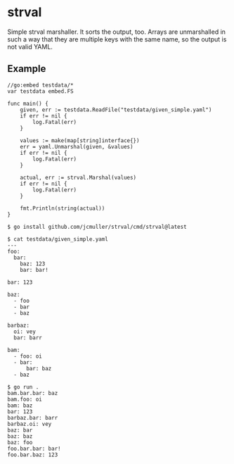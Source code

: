 # strval

Simple strval marshaller. It sorts the output, too. Arrays are
unmarshalled in such a way that they are multiple keys with the same
name, so the output is not valid YAML.

## Example

```golang
//go:embed testdata/*
var testdata embed.FS

func main() {
	given, err := testdata.ReadFile("testdata/given_simple.yaml")
	if err != nil {
		log.Fatal(err)
	}

	values := make(map[string]interface{})
	err = yaml.Unmarshal(given, &values)
	if err != nil {
		log.Fatal(err)
	}

	actual, err := strval.Marshal(values)
	if err != nil {
		log.Fatal(err)
	}

	fmt.Println(string(actual))
}
```

```
$ go install github.com/jcmuller/strval/cmd/strval@latest
```

```
$ cat testdata/given_simple.yaml
---
foo:
  bar:
    baz: 123
    bar: bar!

bar: 123

baz:
  - foo
  - bar
  - baz

barbaz:
  oi: vey
  bar: barr

bam:
  - foo: oi
  - bar:
      bar: baz
  - baz
```

```
$ go run .
bam.bar.bar: baz
bam.foo: oi
bam: baz
bar: 123
barbaz.bar: barr
barbaz.oi: vey
baz: bar
baz: baz
baz: foo
foo.bar.bar: bar!
foo.bar.baz: 123
```
